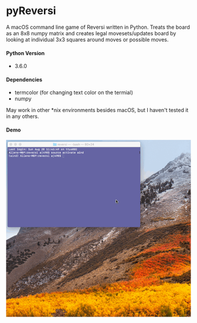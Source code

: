 # pyReversi
A macOS command line game of Reversi written in Python. Treats the board as an 8x8 numpy matrix and creates legal movesets/updates board by looking at individual 3x3 squares around moves or possible moves.

#### Python Version
- 3.6.0

#### Dependencies
- termcolor (for changing text color on the termial)
- numpy

May work in other \*nix environments besides macOS, but I haven't tested it in any others.

#### Demo
![](https://github.com/allenhj/pyReversi/blob/master/reversi.gif?raw=true)
